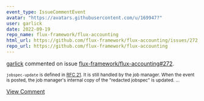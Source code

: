 ```yaml
---
event_type: IssueCommentEvent
avatar: "https://avatars.githubusercontent.com/u/169947?"
user: garlick
date: 2022-09-19
repo_name: flux-framework/flux-accounting
html_url: https://github.com/flux-framework/flux-accounting/issues/272
repo_url: https://github.com/flux-framework/flux-accounting
---
```


<a href='https://github.com/garlick' target='_blank'>garlick</a> commented on issue <a href='https://github.com/flux-framework/flux-accounting/issues/272' target='_blank'>flux-framework/flux-accounting#272</a>.

<small>`jobspec-update` is defined in [RFC 21](https://flux-framework.readthedocs.io/projects/flux-rfc/en/latest/spec_21.html#jobspec-update-event).  It is still handled by the job manager.  When the event is posted, the job manager's internal copy of the "redacted jobspec" is updated....</small>

<a href='https://github.com/flux-framework/flux-accounting/issues/272' target='_blank'>View Comment</a>